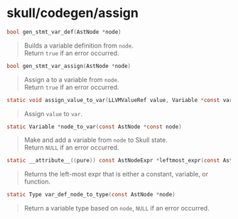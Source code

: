 # skull/codegen/assign

```c
bool gen_stmt_var_def(AstNode *node)
```

> Builds a variable definition from `node`.
> \
> Return `true` if an error occurred.

```c
bool gen_stmt_var_assign(AstNode *node)
```

> Assign a to a variable from `node`.
> \
> Return `true` if an error occurred.

```c
static void assign_value_to_var(LLVMValueRef value, Variable *const var)
```

> Assign `value` to `var`.

```c
static Variable *node_to_var(const AstNode *const node)
```

> Make and add a variable from `node` to Skull state.
> \
> Return `NULL` if an error occurred.

```c
static __attribute__((pure)) const AstNodeExpr *leftmost_expr(const AstNodeExpr *expr)
```

> Returns the left-most expr that is either a constant, variable, or function.

```c
static Type var_def_node_to_type(const AstNode *node)
```

> Return a variable type based on `node`, `NULL` if an error occurred.


